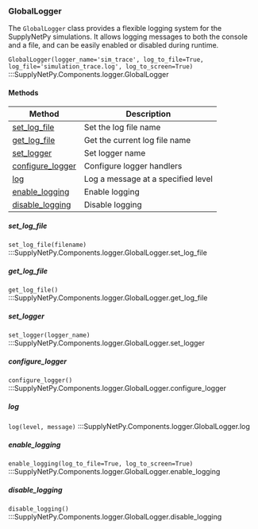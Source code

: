 ### GlobalLogger

The `GlobalLogger` class provides a flexible logging system for the SupplyNetPy simulations. It allows logging messages to both the console and a file, and can be easily enabled or disabled during runtime.

`GlobalLogger(logger_name='sim_trace', log_to_file=True, log_file='simulation_trace.log', log_to_screen=True)`
:::SupplyNetPy.Components.logger.GlobalLogger


#### Methods
| Method | Description |
| --- | --- |
| [set_log_file](#set_log_file) | Set the log file name |
| [get_log_file](#get_log_file) | Get the current log file name |
| [set_logger](#set_logger) | Set logger name |
| [configure_logger](#configure_logger) | Configure logger handlers |
| [log](#log) | Log a message at a specified level |
| [enable_logging](#enable_logging) | Enable logging |
| [disable_logging](#disable_logging) | Disable logging |

##### set_log_file
`set_log_file(filename)`
:::SupplyNetPy.Components.logger.GlobalLogger.set_log_file

##### get_log_file
`get_log_file()`
:::SupplyNetPy.Components.logger.GlobalLogger.get_log_file

##### set_logger
`set_logger(logger_name)`
:::SupplyNetPy.Components.logger.GlobalLogger.set_logger

##### configure_logger
`configure_logger()`
:::SupplyNetPy.Components.logger.GlobalLogger.configure_logger

##### log
`log(level, message)`
:::SupplyNetPy.Components.logger.GlobalLogger.log

##### enable_logging
`enable_logging(log_to_file=True, log_to_screen=True)`
:::SupplyNetPy.Components.logger.GlobalLogger.enable_logging

##### disable_logging
`disable_logging()`
:::SupplyNetPy.Components.logger.GlobalLogger.disable_logging


